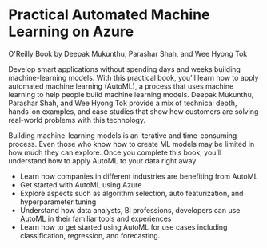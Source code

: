 # Practical Automated Machine Learning on Azure 

O'Reilly Book by Deepak Mukunthu, Parashar Shah, and Wee Hyong Tok

Develop smart applications without spending days and weeks building machine-learning models. With this practical book, you’ll learn how to apply automated machine learning (AutoML), a process that uses machine learning to help people build machine learning models. Deepak Mukunthu, Parashar Shah, and Wee Hyong Tok provide a mix of technical depth, hands-on examples, and case studies that show how customers are solving real-world problems with this technology.

Building machine-learning models is an iterative and time-consuming process. Even those who know how to create ML models may be limited in how much they can explore. Once you complete this book, you’ll understand how to apply AutoML to your data right away.

- Learn how companies in different industries are benefiting from AutoML
- Get started with AutoML using Azure
- Explore aspects such as algorithm selection, auto featurization, and hyperparameter tuning
- Understand how data analysts, BI professions, developers can use AutoML in their familiar tools and experiences
- Learn how to get started using AutoML for use cases including classification, regression, and forecasting.
